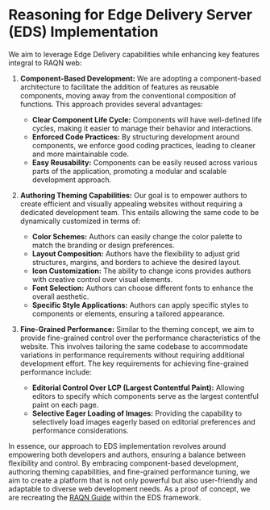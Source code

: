 # Reasoning for Edge Delivery Server (EDS) Implementation

We aim to leverage Edge Delivery capabilities while enhancing key features integral to RAQN web:

1. **Component-Based Development:**
   We are adopting a component-based architecture to facilitate the addition of features as reusable components, moving away from the conventional composition of functions. This approach provides several advantages:
   - **Clear Component Life Cycle:** Components will have well-defined life cycles, making it easier to manage their behavior and interactions.
   - **Enforced Code Practices:** By structuring development around components, we enforce good coding practices, leading to cleaner and more maintainable code.
   - **Easy Reusability:** Components can be easily reused across various parts of the application, promoting a modular and scalable development approach.

2. **Authoring Theming Capabilities:**
   Our goal is to empower authors to create efficient and visually appealing websites without requiring a dedicated development team. This entails allowing the same code to be dynamically customized in terms of:
   - **Color Schemes:** Authors can easily change the color palette to match the branding or design preferences.
   - **Layout Composition:** Authors have the flexibility to adjust grid structures, margins, and borders to achieve the desired layout.
   - **Icon Customization:** The ability to change icons provides authors with creative control over visual elements.
   - **Font Selection:** Authors can choose different fonts to enhance the overall aesthetic.
   - **Specific Style Applications:** Authors can apply specific styles to components or elements, ensuring a tailored appearance.

3. **Fine-Grained Performance:**
   Similar to the theming concept, we aim to provide fine-grained control over the performance characteristics of the website. This involves tailoring the same codebase to accommodate variations in performance requirements without requiring additional development effort. The key requirements for achieving fine-grained performance include:
   - **Editorial Control Over LCP (Largest Contentful Paint):** Allowing editors to specify which components serve as the largest contentful paint on each page.
   - **Selective Eager Loading of Images:** Providing the capability to selectively load images eagerly based on editorial preferences and performance considerations.

In essence, our approach to EDS implementation revolves around empowering both developers and authors, ensuring a balance between flexibility and control. By embracing component-based development, authoring theming capabilities, and fine-grained performance tuning, we aim to create a platform that is not only powerful but also user-friendly and adaptable to diverse web development needs. As a proof of concept, we are recreating the [RAQN Guide](https://guide.raqn.io/) within the EDS framework.
